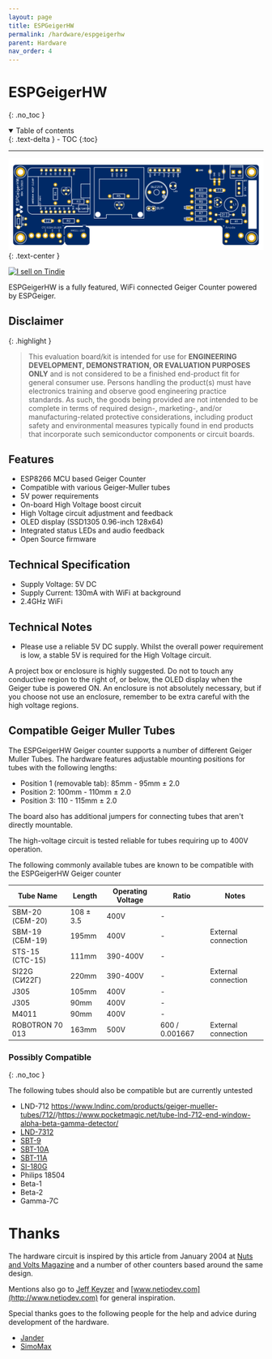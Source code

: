 ```yaml
---
layout: page
title: ESPGeigerHW
permalink: /hardware/espgeigerhw
parent: Hardware
nav_order: 4
---
```

<style>
#espghwimg {
  width: 100%;
  max-height: 300px;
}
</style>
# ESPGeigerHW
{: .no_toc }

<details open markdown="block">
  <summary>
    Table of contents
  </summary>
  {: .text-delta }
- TOC
{:toc}
</details>

---

<img id="espghwimg" src="../img/ESPGeiger-HW-v4.svg" alt="ESPGeigerHW board">
{: .text-center }

<a href="https://www.tindie.com/stores/espgeiger/?ref=offsite_badges&utm_source=sellers_paulstead&utm_medium=badges&utm_campaign=badge_medium"><img src="https://d2ss6ovg47m0r5.cloudfront.net/badges/tindie-mediums.png" alt="I sell on Tindie" width="150" height="78"></a>

ESPGeigerHW is a fully featured, WiFi connected Geiger Counter powered by ESPGeiger.

## Disclaimer

{: .highlight }

>This evaluation board/kit is intended for use for __ENGINEERING DEVELOPMENT, DEMONSTRATION, OR EVALUATION PURPOSES ONLY__ and is not considered to be a finished end-product fit for general consumer use. Persons handling the product(s) must have electronics training and observe good engineering practice standards. As such, the goods being provided are not intended to be complete in terms of required design-, marketing-, and/or manufacturing-related protective considerations, including product safety and environmental measures typically found in end products that incorporate such semiconductor components or circuit boards.

## Features

- ESP8266 MCU based Geiger Counter
- Compatible with various Geiger-Muller tubes
- 5V power requirements
- On-board High Voltage boost circuit
- High Voltage circuit adjustment and feedback
- OLED display (SSD1305 0.96-inch 128x64)
- Integrated status LEDs and audio feedback
- Open Source firmware

## Technical Specification

- Supply Voltage: 5V DC
- Supply Current: 130mA with WiFi at background
- 2.4GHz WiFi

## Technical Notes

- Please use a reliable 5V DC supply. Whilst the overall power requirement is low, a stable 5V is required for the High Voltage circuit.

A project box or enclosure is highly suggested. Do not to touch any conductive region to the right of, or below, the OLED display when the Geiger tube is powered ON. An enclosure is not absolutely necessary, but if you choose not use an enclosure, remember to be extra careful with the high voltage regions.

## Compatible Geiger Muller Tubes

The ESPGeigerHW Geiger counter supports a number of different Geiger Muller Tubes. The hardware features adjustable mounting positions for tubes with the following lengths:

- Position 1 (removable tab): 85mm - 95mm ± 2.0
- Position 2: 100mm - 110mm ± 2.0
- Position 3: 110 - 115mm ± 2.0

The board also has additional jumpers for connecting tubes that aren't directly mountable.

The high-voltage circuit is tested reliable for tubes requiring up to 400V operation.

The following commonly available tubes are known to be compatible with the ESPGeigerHW Geiger counter

| Tube Name | Length | Operating Voltage | Ratio | Notes |
|---|---|---|---|---|
SBM-20 (СБМ-20) | 108 ± 3.5 | 400V | - | 
SBM-19 (СБМ-19) | 195mm | 400V | - | External connection
STS-15 (CTC-15) | 111mm | 390-400V | - | 
SI22G (СИ22Г) | 220mm | 390-400V | - | External connection
J305 | 105mm | 400V | - | 
J305 | 90mm | 400V | - | 
M4011 | 90mm | 400V | - | 
ROBOTRON 70 013 | 163mm | 500V | 600 / 0.001667 | External connection

### Possibly Compatible
{: .no_toc }

The following tubes should also be compatible but are currently untested

- LND-712 <https://www.lndinc.com/products/geiger-mueller-tubes/712/>/<https://www.pocketmagic.net/tube-lnd-712-end-window-alpha-beta-gamma-detector/>
- [LND-7312](https://www.lndinc.com/products/geiger-mueller-tubes/7312/)
- [SBT-9](https://www.pocketmagic.net/tube-sbt-9-end-window-geiger-tube/)
- [SBT-10A](https://www.pocketmagic.net/tube-sbt-10a-c%d0%b1t-10a/)
- [SBT-11A](https://www.gstube.com/data/3006/)
- [SI-180G](https://sites.google.com/site/diygeigercounter/technical/gm-tubes-supported)
- Philips 18504
- Beta-1
- Beta-2
- Gamma-7C

# Thanks

The hardware circuit is inspired by this article from January 2004 at [Nuts and Volts Magazine](https://www.nutsvolts.com/magazine/article/pocket-geiger-unit) and a number of other counters based around the same design.

Mentions also go to [Jeff Keyzer](https://mightyohm.com/) and [www.netiodev.com](http://www.netiodev.com) for general inspiration.

Special thanks goes to the following people for the help and advice during development of the hardware.

- [Jander](https://r.jander.me.uk/) 
- [SimoMax](https://radmon.org/index.php/forum/profile/344-simomax)
